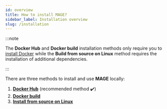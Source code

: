 ```yaml
---
id: overview
title: How to install MAGE?
sidebar_label: Installation overview
slug: /installation
---
```


:::note

The **Docker Hub** and **Docker build** installation methods only require you to
[install Docker](https://docs.docker.com/get-docker/) while the **Build from
source on Linux** method requires the installation of additional dependencies.

:::

There are three methods to install and use **MAGE** locally:

1. **[Docker Hub](/installation/docker-hub.md)** (recommended method ✔️)
2. **[Docker build](/installation/docker-build.md)**
3. **[Install from source on Linux](/installation/source.md)**
